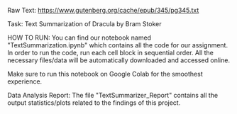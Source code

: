 Raw Text: https://www.gutenberg.org/cache/epub/345/pg345.txt

Task: Text Summarization of Dracula by Bram Stoker

HOW TO RUN:
You can find our notebook named "TextSummarization.ipynb" which contains all the code for our assignment. In order to run the code, run each cell block in sequential order. All the necessary files/data will be automatically downloaded and accessed online. 

Make sure to run this notebook on Google Colab for the smoothest experience.

Data Analysis Report:
The file "TextSummarizer_Report" contains all the output statistics/plots related to the findings of this project.

